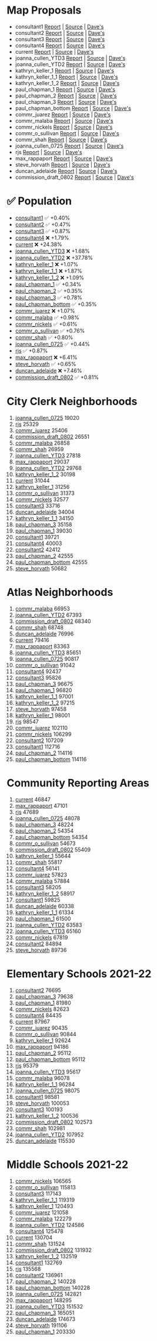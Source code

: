 # Map Proposals

* consultant1 [Report](./consultant1.md) | [Source](https://www.seattle.gov/redistricting/how-to-participate) | [Dave's](https://davesredistricting.org/join/043b88e8-c52b-456b-b56f-07620fbd56d3)
* consultant2 [Report](./consultant2.md) | [Source](https://www.seattle.gov/redistricting/how-to-participate) | [Dave's](https://davesredistricting.org/join/07b3eabd-9561-4d5f-b21f-93ad7481bcf5)
* consultant3 [Report](./consultant3.md) | [Source](https://www.seattle.gov/redistricting/how-to-participate) | [Dave's](https://davesredistricting.org/join/2074e36d-2729-437b-824d-4b86fd67eb4a)
* consultant4 [Report](./consultant4.md) | [Source](https://www.seattle.gov/redistricting/how-to-participate) | [Dave's](https://davesredistricting.org/join/4b02b21a-0932-4778-b309-efa96fc7b5b3)
* current [Report](./current.md) | [Source](https://www.seattle.gov/redistricting/how-to-participate) | [Dave's](https://davesredistricting.org/maps#viewmap::3a0dfe27-c577-49d1-866f-898f9ef8f637)
* joanna_cullen_YTD3 [Report](./joanna_cullen_YTD3.md) | [Source](https://www.seattle.gov/documents/Departments/Redistricting/Public%20Comments/Map%20Image%20PDF%27s/JoannaCullen_PublicComment.pdf) | [Dave's](https://davesredistricting.org/maps#viewmap::7734acc1-19a7-49c4-b4f3-c31300d49407)
* joanna_cullen_YTD2 [Report](./joanna_cullen_YTD2.md) | [Source](https://www.seattle.gov/documents/Departments/Redistricting/Public%20Comments/Map%20Image%20PDF%27s/JoannaCullen_PublicComment.pdf) | [Dave's](https://davesredistricting.org/maps#viewmap::bf59697f-02f9-4fd8-b862-4cc7abfe558c)
* kathryn_keller_1 [Report](./kathryn_keller_1.md) | [Source](https://www.seattle.gov/documents/Departments/Redistricting/Public%20Comments/Map%20Image%20PDF%27s/KathrynKeller_PublicComment.pdf) | [Dave's](https://davesredistricting.org/join/4f136ab9-bd33-4479-bec5-683f99fdf40b)
* kathryn_keller_1_1 [Report](./kathryn_keller_1_1.md) | [Source](https://www.seattle.gov/documents/Departments/Redistricting/Public%20Comments/Map%20Image%20PDF%27s/KathrynKeller_PublicComment.pdf) | [Dave's](https://davesredistricting.org/join/911cac2e-82bb-4ec7-9695-3da3b29b84e1)
* kathryn_keller_1_2 [Report](./kathryn_keller_1_2.md) | [Source](https://www.seattle.gov/documents/Departments/Redistricting/Public%20Comments/Map%20Image%20PDF%27s/KathrynKeller_PublicComment.pdf) | [Dave's](https://davesredistricting.org/join/4b843160-ccc9-4d0b-b42d-b2cfc07bad8b)
* paul_chapman_1 [Report](./paul_chapman_1.md) | [Source](https://www.seattle.gov/documents/Departments/Redistricting/Public%20Comments/Map%20Image%20PDF%27s/PaulChapman_PublicComment.pdf) | [Dave's](https://davesredistricting.org/maps#viewmap::ebc1eba7-4cbe-47a4-a98a-c4a5c215a5a3)
* paul_chapman_2 [Report](./paul_chapman_2.md) | [Source](https://www.seattle.gov/documents/Departments/Redistricting/Public%20Comments/Map%20Image%20PDF%27s/PaulChapman_PublicComment.pdf) | [Dave's](https://davesredistricting.org/maps#viewmap::4d5800a2-cc90-4c80-8fef-beb5b2f4f550)
* paul_chapman_3 [Report](./paul_chapman_3.md) | [Source](https://www.seattle.gov/documents/Departments/Redistricting/Public%20Comments/Map%20Image%20PDF%27s/PaulChapman_PublicComment.pdf) | [Dave's](https://davesredistricting.org/maps#viewmap::74a7b05f-7d43-446b-a7b0-b64de15e5458)
* paul_chapman_bottom [Report](./paul_chapman_bottom.md) | [Source](https://www.seattle.gov/documents/Departments/Redistricting/Public%20Comments/Map%20Image%20PDF%27s/PaulChapman_PublicComment.pdf) | [Dave's](https://davesredistricting.org/join/05a3d768-4c46-4bf1-a979-7e58e34828c1)
* commr_juarez [Report](./commr_juarez.md) | [Source](https://www.seattle.gov/redistricting/how-to-participate) | [Dave's](https://davesredistricting.org/maps#viewmap::7f41aba6-b8e7-49d4-9518-b97bf99a0750)
* commr_malaba [Report](./commr_malaba.md) | [Source](https://www.seattle.gov/redistricting/how-to-participate) | [Dave's](https://davesredistricting.org/maps#viewmap::cf1510f6-bc97-4471-b8a2-052e5334c146)
* commr_nickels [Report](./commr_nickels.md) | [Source](https://www.seattle.gov/redistricting/how-to-participate) | [Dave's](https://davesredistricting.org/maps#viewmap::bb604b20-c0c9-4ddb-a168-921a1d290493)
* commr_o_sullivan [Report](./commr_o_sullivan.md) | [Source](https://www.seattle.gov/redistricting/how-to-participate) | [Dave's](https://davesredistricting.org/maps#viewmap::7d4152a8-5a1d-4c65-8312-d9a292f34888)
* commr_shah [Report](./commr_shah.md) | [Source](https://www.seattle.gov/redistricting/how-to-participate) | [Dave's](https://davesredistricting.org/maps#viewmap::9fdc09f8-3c88-4d47-8fa4-d4b408a58df6)
* joanna_cullen_0725 [Report](./joanna_cullen_0725.md) | [Source](https://www.seattle.gov/redistricting/how-to-participate/public-comments#publiccommentonseattleredistricting) | [Dave's](https://davesredistricting.org/maps#viewmap::4b4c72be-4a4f-4cca-b5d2-7cffb723cf40)
* rjs [Report](./rjs.md) | [Source](https://www.redistrictingjusticewa.org/statements-blog/seattle-redistricting-commission-proposal-from-coalition) | [Dave's](https://davesredistricting.org/maps#viewmap::0d7334b5-2477-42ec-8862-8368c0eae824)
* max_rappaport [Report](./max_rappaport.md) | [Source](https://www.seattle.gov/redistricting/how-to-participate/public-comments#publiccommentonseattleredistricting) | [Dave's](https://davesredistricting.org/maps#viewmap::b23bdecd-ab30-4bdd-a072-fb4c66d743be)
* steve_horvath [Report](./steve_horvath.md) | [Source](https://www.seattle.gov/redistricting/how-to-participate/public-comments#publiccommentonseattleredistricting) | [Dave's](https://davesredistricting.org/maps#viewmap::24ebe226-4b0b-46ef-bebe-9973ff51d485)
* duncan_adelaide [Report](./duncan_adelaide.md) | [Source](https://www.seattle.gov/redistricting/how-to-participate/public-comments#publiccommentonseattleredistricting) | [Dave's](https://davesredistricting.org/maps#viewmap::01ab9b9c-ad73-43bf-afdb-451581193e6a)
* commission_draft_0802 [Report](./commission_draft_0802.md) | [Source]() | [Dave's](https://davesredistricting.org/join/f962eaa1-3626-4efe-8973-a6daad5a7d56)

# ✅ Population
* [consultant1](./consultant1.md) ✅ +0.40%
* [consultant2](./consultant2.md) ✅ +0.47%
* [consultant3](./consultant3.md) ✅ +0.87%
* [consultant4](./consultant4.md) ❌ +1.79%
* [current](./current.md) ❌ +24.38%
* [joanna_cullen_YTD3](./joanna_cullen_YTD3.md) ❌ +1.68%
* [joanna_cullen_YTD2](./joanna_cullen_YTD2.md) ❌ +37.78%
* [kathryn_keller_1](./kathryn_keller_1.md) ❌ +1.07%
* [kathryn_keller_1_1](./kathryn_keller_1_1.md) ❌ +1.87%
* [kathryn_keller_1_2](./kathryn_keller_1_2.md) ❌ +1.09%
* [paul_chapman_1](./paul_chapman_1.md) ✅ +0.34%
* [paul_chapman_2](./paul_chapman_2.md) ✅ +0.35%
* [paul_chapman_3](./paul_chapman_3.md) ✅ +0.78%
* [paul_chapman_bottom](./paul_chapman_bottom.md) ✅ +0.35%
* [commr_juarez](./commr_juarez.md) ❌ +1.07%
* [commr_malaba](./commr_malaba.md) ✅ +0.98%
* [commr_nickels](./commr_nickels.md) ✅ +0.61%
* [commr_o_sullivan](./commr_o_sullivan.md) ✅ +0.76%
* [commr_shah](./commr_shah.md) ✅ +0.80%
* [joanna_cullen_0725](./joanna_cullen_0725.md) ✅ +0.44%
* [rjs](./rjs.md) ✅ +0.87%
* [max_rappaport](./max_rappaport.md) ❌ +6.41%
* [steve_horvath](./steve_horvath.md) ✅ +0.65%
* [duncan_adelaide](./duncan_adelaide.md) ❌ +7.46%
* [commission_draft_0802](./commission_draft_0802.md) ✅ +0.81%

# City Clerk Neighborhoods
1. [joanna_cullen_0725](./joanna_cullen_0725.md) 19020
2. [rjs](./rjs.md) 25329
3. [commr_juarez](./commr_juarez.md) 25406
4. [commission_draft_0802](./commission_draft_0802.md) 26551
5. [commr_malaba](./commr_malaba.md) 26858
6. [commr_shah](./commr_shah.md) 26959
7. [joanna_cullen_YTD3](./joanna_cullen_YTD3.md) 27818
8. [max_rappaport](./max_rappaport.md) 29037
9. [joanna_cullen_YTD2](./joanna_cullen_YTD2.md) 29768
10. [kathryn_keller_1_2](./kathryn_keller_1_2.md) 30198
11. [current](./current.md) 31044
12. [kathryn_keller_1](./kathryn_keller_1.md) 31256
13. [commr_o_sullivan](./commr_o_sullivan.md) 31373
14. [commr_nickels](./commr_nickels.md) 32577
15. [consultant3](./consultant3.md) 33716
16. [duncan_adelaide](./duncan_adelaide.md) 34004
17. [kathryn_keller_1_1](./kathryn_keller_1_1.md) 34150
18. [paul_chapman_3](./paul_chapman_3.md) 35158
19. [paul_chapman_1](./paul_chapman_1.md) 39030
20. [consultant1](./consultant1.md) 39721
21. [consultant4](./consultant4.md) 40003
22. [consultant2](./consultant2.md) 42412
23. [paul_chapman_2](./paul_chapman_2.md) 42555
24. [paul_chapman_bottom](./paul_chapman_bottom.md) 42555
25. [steve_horvath](./steve_horvath.md) 50682

# Atlas Neighborhoods
1. [commr_malaba](./commr_malaba.md) 66953
2. [joanna_cullen_YTD2](./joanna_cullen_YTD2.md) 67393
3. [commission_draft_0802](./commission_draft_0802.md) 68340
4. [commr_shah](./commr_shah.md) 68748
5. [duncan_adelaide](./duncan_adelaide.md) 76996
6. [current](./current.md) 79416
7. [max_rappaport](./max_rappaport.md) 83363
8. [joanna_cullen_YTD3](./joanna_cullen_YTD3.md) 85651
9. [joanna_cullen_0725](./joanna_cullen_0725.md) 90817
10. [commr_o_sullivan](./commr_o_sullivan.md) 91042
11. [consultant4](./consultant4.md) 92437
12. [consultant3](./consultant3.md) 95826
13. [paul_chapman_3](./paul_chapman_3.md) 96675
14. [paul_chapman_1](./paul_chapman_1.md) 96820
15. [kathryn_keller_1_1](./kathryn_keller_1_1.md) 97001
16. [kathryn_keller_1_2](./kathryn_keller_1_2.md) 97215
17. [steve_horvath](./steve_horvath.md) 97458
18. [kathryn_keller_1](./kathryn_keller_1.md) 98001
19. [rjs](./rjs.md) 98547
20. [commr_juarez](./commr_juarez.md) 102110
21. [commr_nickels](./commr_nickels.md) 106299
22. [consultant2](./consultant2.md) 107209
23. [consultant1](./consultant1.md) 112716
24. [paul_chapman_2](./paul_chapman_2.md) 114116
25. [paul_chapman_bottom](./paul_chapman_bottom.md) 114116

# Community Reporting Areas
1. [current](./current.md) 46847
2. [max_rappaport](./max_rappaport.md) 47101
3. [rjs](./rjs.md) 47689
4. [joanna_cullen_0725](./joanna_cullen_0725.md) 48078
5. [paul_chapman_3](./paul_chapman_3.md) 48224
6. [paul_chapman_2](./paul_chapman_2.md) 54354
7. [paul_chapman_bottom](./paul_chapman_bottom.md) 54354
8. [commr_o_sullivan](./commr_o_sullivan.md) 54673
9. [commission_draft_0802](./commission_draft_0802.md) 55409
10. [kathryn_keller_1](./kathryn_keller_1.md) 55644
11. [commr_shah](./commr_shah.md) 55817
12. [consultant4](./consultant4.md) 56141
13. [commr_juarez](./commr_juarez.md) 57823
14. [commr_malaba](./commr_malaba.md) 57884
15. [consultant3](./consultant3.md) 58205
16. [kathryn_keller_1_2](./kathryn_keller_1_2.md) 58917
17. [consultant1](./consultant1.md) 59825
18. [duncan_adelaide](./duncan_adelaide.md) 60338
19. [kathryn_keller_1_1](./kathryn_keller_1_1.md) 61334
20. [paul_chapman_1](./paul_chapman_1.md) 61500
21. [joanna_cullen_YTD2](./joanna_cullen_YTD2.md) 63583
22. [joanna_cullen_YTD3](./joanna_cullen_YTD3.md) 65160
23. [commr_nickels](./commr_nickels.md) 67819
24. [consultant2](./consultant2.md) 84894
25. [steve_horvath](./steve_horvath.md) 89736

# Elementary Schools 2021-22
1. [consultant2](./consultant2.md) 76695
2. [paul_chapman_3](./paul_chapman_3.md) 79638
3. [paul_chapman_1](./paul_chapman_1.md) 81980
4. [commr_nickels](./commr_nickels.md) 82623
5. [consultant4](./consultant4.md) 84435
6. [current](./current.md) 87967
7. [commr_juarez](./commr_juarez.md) 90435
8. [commr_o_sullivan](./commr_o_sullivan.md) 90844
9. [kathryn_keller_1](./kathryn_keller_1.md) 92624
10. [max_rappaport](./max_rappaport.md) 94186
11. [paul_chapman_2](./paul_chapman_2.md) 95112
12. [paul_chapman_bottom](./paul_chapman_bottom.md) 95112
13. [rjs](./rjs.md) 95379
14. [joanna_cullen_YTD3](./joanna_cullen_YTD3.md) 95617
15. [commr_malaba](./commr_malaba.md) 96078
16. [kathryn_keller_1_1](./kathryn_keller_1_1.md) 96284
17. [joanna_cullen_0725](./joanna_cullen_0725.md) 98075
18. [consultant1](./consultant1.md) 98581
19. [steve_horvath](./steve_horvath.md) 100053
20. [consultant3](./consultant3.md) 100193
21. [kathryn_keller_1_2](./kathryn_keller_1_2.md) 100536
22. [commission_draft_0802](./commission_draft_0802.md) 102573
23. [commr_shah](./commr_shah.md) 102981
24. [joanna_cullen_YTD2](./joanna_cullen_YTD2.md) 107952
25. [duncan_adelaide](./duncan_adelaide.md) 115530

# Middle Schools 2021-22
1. [commr_nickels](./commr_nickels.md) 106565
2. [commr_o_sullivan](./commr_o_sullivan.md) 115813
3. [consultant3](./consultant3.md) 117143
4. [kathryn_keller_1_1](./kathryn_keller_1_1.md) 119319
5. [kathryn_keller_1](./kathryn_keller_1.md) 120493
6. [commr_juarez](./commr_juarez.md) 121058
7. [commr_malaba](./commr_malaba.md) 122279
8. [joanna_cullen_YTD2](./joanna_cullen_YTD2.md) 124586
9. [consultant4](./consultant4.md) 125478
10. [current](./current.md) 130704
11. [commr_shah](./commr_shah.md) 131524
12. [commission_draft_0802](./commission_draft_0802.md) 131932
13. [kathryn_keller_1_2](./kathryn_keller_1_2.md) 132519
14. [consultant1](./consultant1.md) 132769
15. [rjs](./rjs.md) 135568
16. [consultant2](./consultant2.md) 136961
17. [paul_chapman_2](./paul_chapman_2.md) 140228
18. [paul_chapman_bottom](./paul_chapman_bottom.md) 140228
19. [joanna_cullen_0725](./joanna_cullen_0725.md) 142821
20. [max_rappaport](./max_rappaport.md) 148295
21. [joanna_cullen_YTD3](./joanna_cullen_YTD3.md) 151532
22. [paul_chapman_3](./paul_chapman_3.md) 165051
23. [duncan_adelaide](./duncan_adelaide.md) 174673
24. [steve_horvath](./steve_horvath.md) 191106
25. [paul_chapman_1](./paul_chapman_1.md) 203330
